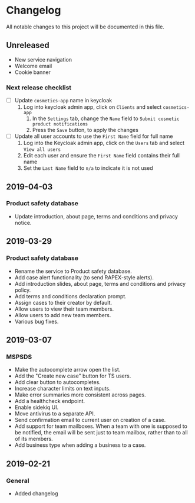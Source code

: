 # Changelog
All notable changes to this project will be documented in this file.

## Unreleased
<!-- ### Product safety database -->
- New service navigation
- Welcome email
- Cookie banner

<!-- ### Cosmetics -->

### Next release checklist
- [ ] Update `cosmetics-app` name in keycloak
     1. Log into keycloak admin app, click on `Clients` and select `cosmetics-app`
         1. In the `Settings` tab, change the `Name` field to `Submit cosmetic product notifications`
         2. Press the `Save` button, to apply the changes
- [ ] Update all user accounts to use the `First Name` field for full name
     1. Log into the Keycloak admin app, click on the `Users` tab and select `View all users`
     2. Edit each user and ensure the `First Name` field contains their full name
     3. Set the `Last Name` field to `n/a` to indicate it is not used

## 2019-04-03
### Product safety database
- Update introduction, about page, terms and conditions and privacy notice.


## 2019-03-29
### Product safety database
- Rename the service to Product safety database.
- Add case alert functionality (to send RAPEX-style alerts).
- Add introduction slides, about page, terms and conditions and privacy policy.
- Add terms and conditions declaration prompt.
- Assign cases to their creator by default.
- Allow users to view their team members.
- Allow users to add new team members.
- Various bug fixes.

## 2019-03-07
### MSPSDS
- Make the autocomplete arrow open the list.
- Add the "Create new case" button for TS users.
- Add clear button to autocompletes.
- Increase character limits on text inputs.
- Make error summaries more consistent across pages.
- Add a healthcheck endpoint.
- Enable sidekiq UI.
- Move antivirus to a separate API.
- Send confirmation email to current user on creation of a case.
- Add support for team mailboxes. When a team with one is supposed to be notified, the email will be sent just to
team mailbox, rather than to all of its members.
- Add business type when adding a business to a case.


## 2019-02-21
### General
- Added changelog
